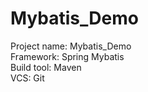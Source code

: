 # Mybatis_Demo </br>
Project name: Mybatis_Demo </br>
Framework: Spring Mybatis </br>
Build tool: Maven </br>
VCS: Git </br>
